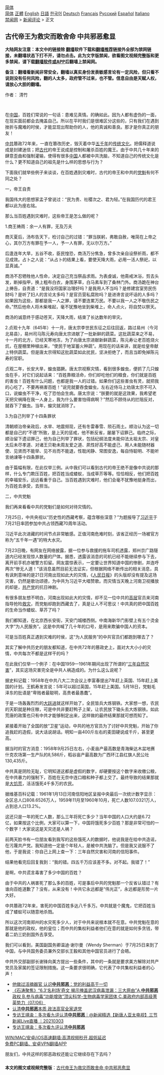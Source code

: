  <!-- 面包屑导航 --> <div class="breadcrumb"><!-- GTranslate: https://gtranslate.io/ -->  <div class="switcher notranslate">  <div class="selected">  <a href="#" onclick="return false;"> 简体</a>  </div>  <div class="option">  <a href="https://www.bannedbook.org" onclick="doGTranslate('zh-CN|zh-CN');jQuery('div.switcher div.selected a').html(jQuery(this).html());return false;" title="简体中文" class="nturl selected"> 简体</a>  <a href="https://www.bannedbook.org/zh-tw/" onclick="doGTranslate('zh-CN|zh-TW');jQuery('div.switcher div.selected a').html(jQuery(this).html());return false;" title="繁體中文" class="nturl"> 正體</a>  <a href="https://www.bannedbook.org/en/" onclick="doGTranslate('zh-CN|en');jQuery('div.switcher div.selected a').html(jQuery(this).html());return false;" title="English" class="nturl"> English</a>  <a href="https://www.bannedbook.org/ja/" onclick="doGTranslate('zh-CN|ja');jQuery('div.switcher div.selected a').html(jQuery(this).html());return false;" title="日本語" class="nturl"> 日語</a>  <a href="https://www.bannedbook.org/ko/" onclick="doGTranslate('zh-CN|ko');jQuery('div.switcher div.selected a').html(jQuery(this).html());return false;" title="한국어" class="nturl"> 한국어</a>  <a href="https://www.bannedbook.org/de/" onclick="doGTranslate('zh-CN|de');jQuery('div.switcher div.selected a').html(jQuery(this).html());return false;" title="Deutsch" class="nturl"> Deutsch</a>  <a href="https://www.bannedbook.org/fr/" onclick="doGTranslate('zh-CN|fr');jQuery('div.switcher div.selected a').html(jQuery(this).html());return false;" title="Français" class="nturl"> Français</a>  <a href="https://www.bannedbook.org/ru/" onclick="doGTranslate('zh-CN|ru');jQuery('div.switcher div.selected a').html(jQuery(this).html());return false;" title="Русский" class="nturl"> Русский</a>  <a href="https://www.bannedbook.org/es/" onclick="doGTranslate('zh-CN|es');jQuery('div.switcher div.selected a').html(jQuery(this).html());return false;" title="Español" class="nturl"> Español</a>  <a href="https://www.bannedbook.org/it/" onclick="doGTranslate('zh-CN|it');jQuery('div.switcher div.selected a').html(jQuery(this).html());return false;" title="Italiano" class="nturl"> Italiano</a>  </div>  </div>      <div class='breadcrumb-sub'><!-- Breadcrumb NavXT 6.3.0 --> <a href="https://www.bannedbook.org/" class="home">禁闻网</a> &gt; <a href="https://www.bannedbook.org/bnews/comments/" class="category">新闻评论</a> &gt; 正文</div></div><h2>古代帝王为救灾而敢舍命 中共邪恶愈显</h2> <p class="notice"><b>大陆网友注意：本文中的链接除 <a href="https://github.com/bannedbook/fanqiang" >翻墙</a>软件下载和<a href="https://github.com/killgcd/justmysocks/blob/master/README.md">翻墙推荐</a>链接外全部为禁网链接，未翻墙状态下打不开，请勿点击。此为文字版禁闻，欲看图文视频完整版和更多禁闻，请下载<a href="https://github.com/bannedbook/fanqiang">翻墙软件或APP</a>后翻墙上禁闻网。</p><p>备注：翻墙看新闻非常安全，翻墙以真实身份发表敏感言论有一定风险，但只看不说则没有任何风险，翻的人太多，政府管不过来，也不管。信息自由是天赋人权，请放心大胆的翻墙。</b></p>  <div class="entry"> <p>作者： 清竹</p> <p id="conimg">&nbsp;</p> <p>在<span class='wp_keywordlink_affiliate'><a href="https://www.bannedbook.org/" title="中国" target="_blank">中国</a></span>，百姓们常说的一句话：患难见真情。的确如此。因为人都有虚伪的一面，在现实面前都会去掩盖自己。所以在平时我们是很难区分这些的，只有我们在遇到挫折与魔难的时侯，才能显现出帮助你的人，他的真诚和善良。那才是你真正的朋友！</p> <p><a href="https://www.bannedbook.org/bnews/tag/%e4%b8%ad%e5%85%b1/" class="st_tag internal_tag" rel="tag" title="标签 中共 下的日志">中共</a>篡政72年来，一直在篡改历史，毁灭着中华<span class='wp_keywordlink'><a href="https://www.bannedbook.org/forum24/topic769.html" title="上下五千年历史真貌" target="_blank">五千年</a></span>的<span class='wp_keywordlink_affiliate'><a href="https://www.bannedbook.org/bnews/tculture/" title="传统文化" target="_blank">传统文化</a></span>。把儒释道说成是封建迷信；把<a href="https://www.bannedbook.org/bnews/tag/%e5%8f%a4%e4%bb%a3/" class="st_tag internal_tag" rel="tag" title="标签 古代 下的日志">古代</a>的帝王说成是控制和屠杀百姓的魔王。由于中共几十年来的肆意歪曲和强制灌输，使得有很多<a href="https://www.bannedbook.org/bnews/tag/%E4%B8%AD%E5%9B%BD/" class="st_tag internal_tag" rel="tag" title="标签 中国 下的日志">中国</a>人都被中共洗脑，不知道自己的传统文化是什么？更不知道自己的祖先是什么样的思想与行为？</p> <p>下面我们就举些例子来谈谈，在百姓遇到灾难时，古代的帝王和中共的<a href="https://www.bannedbook.org/bnews/tag/%E5%85%9A%E9%AD%81/" class="st_tag internal_tag" rel="tag" title="标签 党魁 下的日志">党魁</a>有何不同之处？</p> <p>一，帝王自责</p> <p>我国伟大的思想家孟子曾说过：“民为贵、社稷次之、君为轻。”在我国历代的君王都以此为座右铭。</p> <p>那么当百姓遇到灾难时，这些帝王是怎么做的呢？</p> <p>1.商王祷雨：余一人有罪，无及万夫</p> <p>商灭夏后，汤布告天下，检讨自己的过错：“罪当朕躬，弗敢自赦，唯简在上帝之心，其尔万方有罪在予一人，予一人有罪，无以尔万方。”</p> <p>后逢连年大旱，五谷不收，臣民惶恐，商汤万分焦急，曾多次亲自设祭祈雨，都不见成效。占卜之人说：“从占卜的结果上看，要使天降大雨，必用一活人祭祀，以显真诚。”</p>  <p>商汤不忍牺牲他人性命，决定自己充当祭品求雨。为表虔诚，他斋戒沐浴，剪去头发，断掉指甲，换上粗布白衣，身围茅草，白马素车到了桑林门外。商汤跪在神台上祷告，自责道：“是我没将国家治理好吗？是我用人不当吗？是修建宫室劳民伤财吗？是听了妇人的言论太多吗？是官员营私腐败吗？是进谗言说坏话的人多吗？如果因为这些，那都是我一人之罪，请不要连累万民。不要以我一人之不敬伤民之命。”然后他命人将木柴堆起，毫不犹豫地坐到柴堆上，命人点火，将自焚以祭天。</p> <p>商汤的诚意终于感动苍天，天降大雨，结束了长达数年的旱灾。</p> <p>2.贞观十九年（645年）十一月，唐太宗李世民东征之后往回返，路过易州（今河北易县），易州司马陈元寿向唐太宗进献了一批新鲜的蔬菜。这批蔬菜来之不易，十一月的北方，已经天寒地冻，为了向唐太宗进献新鲜蔬菜，陈元寿让老百姓烧火炕，在屋棚里种植出来，“使民于地室蓄火种蔬”。用现在的话来讲，就是给皇帝献上特供蔬菜。但是唐太宗得知这批蔬菜如此扰民，坚决拒绝了，而且当即免掉陈元寿的官职。</p> <p>贞观二年，长安大旱，蝗虫猖獗。唐太宗视察灾情，看到很多蝗虫，便抓了几只蝗虫在手，对它们说起话来：“百姓靠粮活命，你们却吃他们的粮食，你们就是百姓的害虫！百姓有什么问题，也都是我一人的过错。如果你们这些害虫有灵，就把我的心吃了，不要再祸害百姓！”说完就要吞食蝗虫，左右近侍马上劝唐太宗不可入口，说蝗虫不干净，吃了恐怕会生病。唐太宗说：“朕要的就是这效果，我希望老天把灾祸降在我一人身上，我为什么要害怕得病啊？”然后不顾侍从的拦阻反对，就吞下了蝗虫。当年，蝗灾就消除了。</p> <p>3.为自己列举了十四条罪状</p> <p>清朝顺治帝亲政后，水旱、地震频现，还有冬雷春雪、陨石雨土。顺治认为这一切都是自己的“不德”所致，是上天的惩戒，他不断反省，屡屡下诏罪己。临终之际，顺治留下遗诏罪己，他为自己列举了罪状，包括纪纲法度未能仰法太祖太宗、对皇太后未尽孝道、对诸王贝勒未周友爱之道、夙性好高不能虚己、用人未能随材器使、见贤而不能举、见不肖而不能退，性耽闲静、常图安逸，每自恃聪明、不能听言纳谏等十四条罪状。</p> <p>由于篇幅有限，在此仅举三例。从中我们可以看到古代的帝王绝不是像中共说的那样，什么专门欺压百姓，把百姓当成蝼蚁，当成草芥等等。恰恰相反，他们把百姓的幸福安乐，远远看重于自己。当百姓遇到灾难时，他们会毫不犹豫地挺身而出，为百姓去承受，去担当。</p> <p>二，中共党魁</p> <p>我们再来看看中共的党魁们是如何对待灾情的。</p> <p>7月25日，中共央视以“历史性的西藏考察，蕴含哪些深意？”为题报导了<a href="https://www.bannedbook.org/bnews/tag/%e4%b9%a0%e8%bf%91%e5%b9%b3/" class="st_tag internal_tag" rel="tag" title="标签 习近平 下的日志">习近平</a>于7月21日率团参加中共占领西藏70周年活动。</p> <p>习近平此次进藏的时间节点非常敏感。正值河南危难时刻，该省正经历一场被官方称为“五千年一遇”的特大水灾。</p>  <p>7月23日晚，有网友在网络披露，据一位参与救援的拖车司机透露，郑州京广路隧道内已经发现惊人数量的尸体。据悉，透露该消息的司机已经不能继续参与下去，离开前手机亦被警方扣留。网友震惊表示，一定要让世界知道中国的惨剧，并连呼两次“惨无人道！”该消息虽然目前无法证实，但根据网络不断传出的相关消息，具有讽刺意味的是21日河南出现如此大的灾情，《<span class='wp_keywordlink'><a href="https://www.bannedbook.org/forum2/topic109.html" title="透视人民日报" target="_blank">人民日报</a></span>》的头版却没有提及这场灾害，仍然是歌功颂德，为中共为习近平大唱赞歌。而灾情当天晚上河南卫视播放的却是，<a href="https://www.bannedbook.org/bnews/tag/%e5%85%b1%e4%ba%a7%e5%85%9a/" class="st_tag internal_tag" rel="tag" title="标签 共产党 下的日志">共产党</a>的抗日神剧。</p> <p>有很多朋友想不明白，河南出现如此大的灾情，却不见一位中共的<span class='wp_keywordlink_affiliate'><a href="https://www.bannedbook.org/bnews/ccpdope/" title="中共高层内幕" target="_blank">高层</a></span>官员来河南指导抢险<a href="https://www.bannedbook.org/bnews/tag/%E6%95%91%E7%81%BE/" class="st_tag internal_tag" rel="tag" title="标签 救灾 下的日志">救灾</a>，而党魁却跑到西藏去了，真是让人不可思议！中共真的把中国百姓的生命当作蝼蚁、草芥了吗？</p> <p>我们都知道，在北京西长安街，天安门城楼西侧。中南海新华门影壁上有五个烫金大字“为人民服务”。这是中共喊了几十年的口号，是用来欺骗中国人的资本。</p> <p>可是当百姓真正遇到灾难的时侯，这“为人民服务”的中共官员们都跑到哪去了？</p> <p>其实了解中共历史的朋友都知道，在中共72年的篡政史上，面对大大小小的灾情，中共每次不都是这样干的吗？</p> <p>在此我们仅举一个例子：在中国1959—1961年期间出现了所谓的“<span class='wp_keywordlink'><a href="https://www.bannedbook.org/forum2/topic255.html" title="墓碑──中国六十年代大饥荒纪实" target="_blank">三年自然灾害</a></span>”，其实这场灾害完全是中共人祸造成的。为什么这么说呢？</p> <p>据史料记载：1958年在中共八大二次会议上李富春提出7年赶上英国、15年赶上美国的计划。王鹤寿发言说：5年可以超过英国，15年赶上美国。5月18日，党魁毛泽东的批语是“卑贱者最聪明，高贵者最愚蠢”。</p> <p>于是一场轰轰烈烈的<span class='wp_keywordlink'><a href="https://www.bannedbook.org/forum2/topic242.html" title="大跃进亲历记" target="_blank">大跃进</a></span>就这样开始了，全民皆兵大炼钢铁。大家想一想，农民的天职就是种庄稼，可是中共非要赶鸭子上架，让农民放下锄头去大炼钢铁。如此荒唐的政策也只有中共才能够制定出来，这样做的最终结果那就可想而知了。</p> <p>紧接着开始了全国的放“卫星”运动，中共的地方官员为了讨好中共党魁，开始了你追我赶的造假，说大话说胡话。明知一亩400斤左右的麦田硬说成千斤，甚至更高。</p> <p>据当时的官方消息：1958年9月25日左右，小麦亩产最高数是青海柴达木盆地赛什克农场第一生产队的8,586斤，稻谷亩产最高数为广西环江县红旗人民公社130,435斤。</p> <p>中共真是阴险无耻，它明知道这都是虚假的数字，却硬要按这个数字来收缴公粮，在中共暴力的强制下，百姓在无奈中连口粮和种子都上交了。最终导致的结果那就是<span class='wp_keywordlink'><a href="https://www.bannedbook.org/forum2/topic255.html" title="https://www.bannedbook.org/forum2/topic255.html" target="_blank">大饥荒</a></span>，活活饿死4千多万的农民。</p>  <p>据维基百科记载：1961年1月13日河南信阳地区呈报中央最后一次统计数字显示：全区总人口808.6526万人，1959年11月至1960年10月，死亡人数107.0321万人，占到总人口13.2%。</p> <p>这还只是一年的死亡人数，那么三年将死亡多少？当年中国的人口大约是6.72亿，如果按这个比例，大家可以算一下，中国将饿死多少百姓？那是非常可怕的一个数字！大家说这是天灾还是人祸？</p> <p>前两天脸书有一位朋友看到我写的这些饿死人的数据时，他说我是在给中共造谣，在污蔑共产党。我知道他一定是个年轻人，是被中共洗脑了。但是我又说服不了他，于是我说：你自己上网上查一下：三年自然灾害和河南的信阳事件。</p> <p>结果他看完后回复我到：“我的错。四五千万应该差不多。对不起。我错了！”</p> <p>是啊，中共谎言毒害了多少中国的百姓？</p> <p>由于中共的人祸害死了那么多的百姓，可是事后中共的党魁那一个反省认错过？有谁向百姓道歉了？没有，从来没有！中共它永远都是“伟光正”，永远都是形势一片大好。</p> <p>中共篡政72年来，害死的中国百姓多达八千多万。中共就是个魔鬼，它把百姓当成了蝼蚁可以随意地杀戮。</p> <p>所以这次河南郑州的水灾死多少人，对于中共来说根本就不在意。中共党魁在意的那就是他的政权，他的皇位；而中共的集权利益者他们在意的就是如何多贪钱，带着二奶三奶到国外去享受。</p> <p>我们可以看到，美国副国务卿温迪·谢尔曼（Wendy Sherman）于7月25日来到了中国，与中共国务委员兼外交部长王毅和其他中国官员进行了会晤。</p> <p>中共外交部副部长谢锋向美方提出一些条件，其中的一条就是要求美方解除对共产党员及家属的签证限制措施。这一条要求很明确，它代表了中共集权利益者的心声！</p> <ul class='op-related-articles' title='相关阅读'> <li><a href='https://www.bannedbook.org/bnews/cnnews/20210630/1577349.html' target='_blank'>他做过活摘器官 认识<b>中共邪恶</b>：党的利益高于一切</a></li> <li><a href='https://www.bannedbook.org/bnews/bannedvideo/20210607/1561893.html' target='_blank'>《石涛聚焦》“6.3‘名利场’奇文 揭示掩盖武汉病毒泄漏：三大原由”A.<b>中共邪恶</b>政权 B.参与病毒“功能增效”顶尖科学-生物病毒学家团体 C.美政府内部高级菁英势力（07/06）</a></li> <li><a href='https://www.bannedbook.org/bnews/cbnews/20210604/1560205.html' target='_blank'>认清<b>中共邪恶</b>本质 政法高官全家退党</a></li> <li><a href='https://www.bannedbook.org/bnews/bannedvideo/20210303/1497639.html' target='_blank'>专访王靖渝：多次看九评认清<b>中共邪恶</b>｜@新闻精选【新唐人亚太电视】三节新闻Live直播 ｜20210303</a></li> <li><a href='https://www.bannedbook.org/bnews/taiwannews/20210303/1497491.html' target='_blank'>专访王靖渝：多次看九评认清<b>中共邪恶</b></a></li> </ul> <p class="texttj"> <a href="https://github.com/bannedbook/fanqiang/wiki/V2ray%E6%9C%BA%E5%9C%BA" target="_blank">WIN/MAC/安卓/iOS高速翻墙:高清视频秒开,超低延迟</a><br/> <a href="https://github.com/bannedbook/fanqiang/wiki/%E7%A6%81%E9%97%BB%E7%BD%91%E5%AE%89%E5%8D%93%E7%BF%BB%E5%A2%99%E6%96%B0%E9%97%BBAPP" target="_blank">免费PC翻墙、安卓VPN翻墙APP</a></p> <p>朋友们，中共这样的邪恶政权还能让它继续存在下去吗？</p><a name='sharetosocial'></a>  <div style="margin-bottom:5px;padding-bottom:5px;clear:both"> <div id="archive-pix-1" class="banner-ads"> <!-- AuctionX Display platform tag START --> <div id="26318x728x90x621x_ADSLOT2" clicktrack="%%CLICK_URL_ESC%%"></div> <!-- AuctionX Display platform tag END --> </div> <div id="archive-pix-2" class="banner-ads"> <!-- AuctionX Display platform tag START --> <div id="26315x300x250x621x_ADSLOT2" clicktrack="%%CLICK_URL_ESC%%"></div> <!-- AuctionX Display platform tag END --> </div> </div>  <div id="archive-pix-1" class="banner-ads"> <!-- AuctionX Display platform tag START --> <div id="26318x728x90x621x_ADSLOT3" clicktrack="%%CLICK_URL_ESC%%"></div> <!-- AuctionX Display platform tag END --> </div> <div><b>本文的图文或视频完整版</b>：<a href='https://www.bannedbook.org/bnews/comments/20210729/1596243.html'>古代帝王为救灾而敢舍命 中共邪恶愈显</a></div>  </div><!--END ENTRY--> 